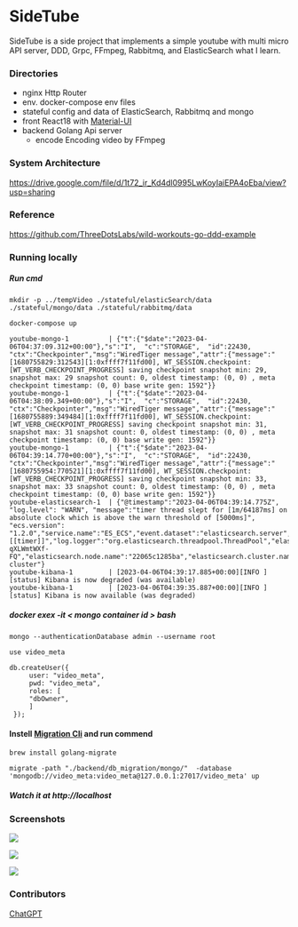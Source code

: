 <!--
 * @Author: dennyWang thousandwang17@gmail.com
 * @Date: 2023-04-07 22:55:18
 * @LastEditors: dennyWang thousandwang17@gmail.com
 * @LastEditTime: 2023-04-10 20:56:47
 * @FilePath: /youtube/readme.md
 * @Description: 这是默认设置,请设置`customMade`, 打开koroFileHeader查看配置 进行设置: https://github.com/OBKoro1/koro1FileHeader/wiki/%E9%85%8D%E7%BD%AE
-->

# SideTube

SideTube is a side project that implements a simple youtube with multi micro API server, DDD, Grpc, FFmpeg, Rabbitmq, and ElasticSearch what I learn.

### Directories

- nginx Http Router
- env. docker-compose env files
- stateful config and data of ElasticSearch, Rabbitmq and mongo
- front React18 with [Material-UI](https://mui.com/)
- backend Golang Api server
  - encode Encoding video by FFmpeg

### System Architecture

https://drive.google.com/file/d/1t72_ir_Kd4dl0995LwKoyIaiEPA4oEba/view?usp=sharing

### Reference

https://github.com/ThreeDotsLabs/wild-workouts-go-ddd-example

### Running locally

##### Run cmd

```
mkdir -p ../tempVideo ./stateful/elasticSearch/data  ./stateful/mongo/data ./stateful/rabbitmq/data

docker-compose up
```

```
youtube-mongo-1          | {"t":{"$date":"2023-04-06T04:37:09.312+00:00"},"s":"I",  "c":"STORAGE",  "id":22430,   "ctx":"Checkpointer","msg":"WiredTiger message","attr":{"message":"[1680755829:312543][1:0xffff7f11fd00], WT_SESSION.checkpoint: [WT_VERB_CHECKPOINT_PROGRESS] saving checkpoint snapshot min: 29, snapshot max: 29 snapshot count: 0, oldest timestamp: (0, 0) , meta checkpoint timestamp: (0, 0) base write gen: 1592"}}
youtube-mongo-1          | {"t":{"$date":"2023-04-06T04:38:09.349+00:00"},"s":"I",  "c":"STORAGE",  "id":22430,   "ctx":"Checkpointer","msg":"WiredTiger message","attr":{"message":"[1680755889:349484][1:0xffff7f11fd00], WT_SESSION.checkpoint: [WT_VERB_CHECKPOINT_PROGRESS] saving checkpoint snapshot min: 31, snapshot max: 31 snapshot count: 0, oldest timestamp: (0, 0) , meta checkpoint timestamp: (0, 0) base write gen: 1592"}}
youtube-mongo-1          | {"t":{"$date":"2023-04-06T04:39:14.770+00:00"},"s":"I",  "c":"STORAGE",  "id":22430,   "ctx":"Checkpointer","msg":"WiredTiger message","attr":{"message":"[1680755954:770521][1:0xffff7f11fd00], WT_SESSION.checkpoint: [WT_VERB_CHECKPOINT_PROGRESS] saving checkpoint snapshot min: 33, snapshot max: 33 snapshot count: 0, oldest timestamp: (0, 0) , meta checkpoint timestamp: (0, 0) base write gen: 1592"}}
youtube-elasticsearch-1  | {"@timestamp":"2023-04-06T04:39:14.775Z", "log.level": "WARN", "message":"timer thread slept for [1m/64187ms] on absolute clock which is above the warn threshold of [5000ms]", "ecs.version": "1.2.0","service.name":"ES_ECS","event.dataset":"elasticsearch.server","process.thread.name":"elasticsearch[22065c1285ba][[timer]]","log.logger":"org.elasticsearch.threadpool.ThreadPool","elasticsearch.cluster.uuid":"jQyMreCcRiyO4b9MTgxL1g","elasticsearch.node.id":"jqStWs04Q-qXLWmtWXf-FQ","elasticsearch.node.name":"22065c1285ba","elasticsearch.cluster.name":"docker-cluster"}
youtube-kibana-1         | [2023-04-06T04:39:17.885+00:00][INFO ][status] Kibana is now degraded (was available)
youtube-kibana-1         | [2023-04-06T04:39:35.887+00:00][INFO ][status] Kibana is now available (was degraded)
```

##### docker exex -it < mongo container id > bash

```
mongo --authenticationDatabase admin --username root

use video_meta

db.createUser({
     user: "video_meta",
     pwd: "video_meta",
     roles: [
     "dbOwner",
     ]
 });

```

#### Instell [Migration Cli](https://github.com/golang-migrate/migrate/tree/master/cmd/migrate) and run commend

```
brew install golang-migrate

migrate -path "./backend/db_migration/mongo/"  -database 'mongodb://video_meta:video_meta@127.0.0.1:27017/video_meta' up
```

##### Watch it at http://localhost

### Screenshots

![](https://i.imgur.com/7iNWJYq.jpg)

![](https://i.imgur.com/fOOA4K2.jpg)

![](https://i.imgur.com/UWufOgP.png)

### Contributors

[ChatGPT](https://openai.com)
